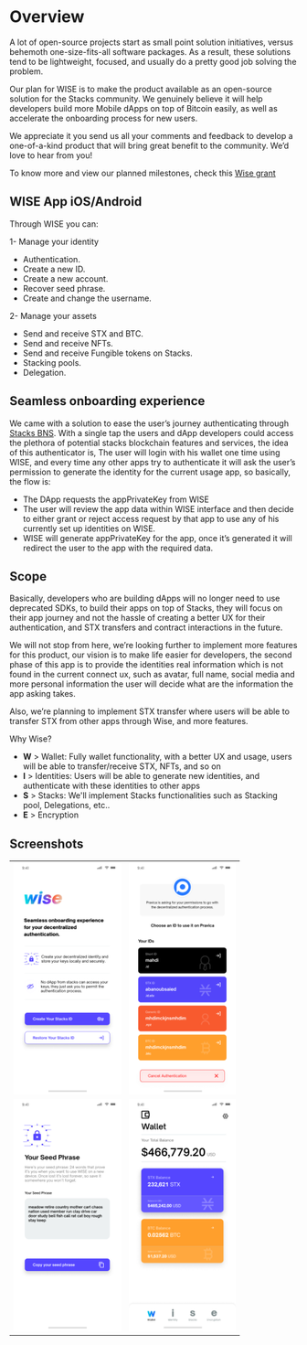 # Overview

A lot of open-source projects start as small point solution initiatives, versus behemoth one-size-fits-all software packages. As a result, these solutions tend to be lightweight, focused, and usually do a pretty good job solving the problem.

Our plan for WISE is to make the product available as an open-source solution for the Stacks community. We genuinely believe it will help developers build more Mobile dApps on top of Bitcoin easily, as well as accelerate the onboarding process for new users.

We appreciate it you send us all your comments and feedback to develop a one-of-a-kind product that will bring great benefit to the community. We’d love to hear from you!

To know more and view our planned milestones, check this [Wise grant](https://github.com/stacksgov/Stacks-Grants/issues/134)

## WISE App iOS/Android

Through WISE you can:

1- Manage your identity
 - Authentication.
 - Create a new ID.
 - Create a new account.
 - Recover seed phrase.
 - Create and change the username.

2- Manage your assets
 - Send and receive STX and BTC.
 - Send and receive NFTs.
 - Send and receive Fungible tokens on Stacks.
 - Stacking pools.
 - Delegation.

## Seamless onboarding experience

We came with a solution to ease the user’s journey authenticating through [Stacks BNS](https://docs.stacks.co/build-apps/references/bns). With a single tap the users and dApp developers could access the plethora of potential stacks blockchain features and services, the idea of this authenticator is, The user will login with his wallet one time using WISE, and every time any other apps try to authenticate it will ask the user’s permission to generate the identity for the current usage app, so basically, the flow is:

 - The DApp requests the appPrivateKey from WISE
 - The user will review the app data within WISE interface and then decide to either grant or reject access request by that app to use any of his currently set up identities on WISE.
 - WISE will generate appPrivateKey for the app, once it’s generated it will redirect the user to the app with the required data.

## Scope

Basically, developers who are building dApps will no longer need to use deprecated SDKs, to build their apps on top of Stacks, they will focus on their app journey and not the hassle of creating a better UX for their authentication, and STX transfers and contract interactions in the future.

We will not stop from here, we’re looking further to implement more features for this product, our vision is to make life easier for developers, the second phase of this app is to provide the identities real information which is not found in the current connect ux, such as avatar, full name, social media and more personal information the user will decide what are the information the app asking takes.

Also, we’re planning to implement STX transfer where users will be able to transfer STX from other apps through Wise, and more features.


Why Wise?

 - **W** > Wallet: Fully wallet functionality, with a better UX and usage, users will be able to transfer/receive STX, NFTs, and so on
 - **I** > Identities: Users will be able to generate new identities, and authenticate with these identities to other apps
 - **S** > Stacks: We'll implement Stacks functionalities such as Stacking pool, Delegations, etc..
 - **E** > Encryption

## Screenshots

<table style="width:80%">
  <tr>
    <td><img src="screenshots/ss1.png" alt="Authentication screen"></td>
    <td><img src="screenshots/ss2.png" alt="Identities screen"></td>
  </tr>
  <tr>
   <td><img src="screenshots/ss3.png" alt="Seed Phrase screen"></td>
   <td><img src="screenshots/ss4.png" alt="Wallet screen"></td>
  </tr>
</table> 
